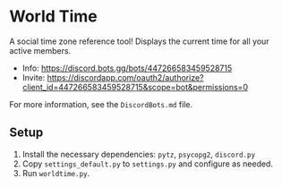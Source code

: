 # World Time

A social time zone reference tool! Displays the current time for all your active members.

* Info: https://discord.bots.gg/bots/447266583459528715
* Invite: https://discordapp.com/oauth2/authorize?client_id=447266583459528715&scope=bot&permissions=0

For more information, see the `DiscordBots.md` file.

## Setup
1. Install the necessary dependencies: `pytz`, `psycopg2`, `discord.py`
2. Copy `settings_default.py` to `settings.py` and configure as needed.
3. Run `worldtime.py`.
